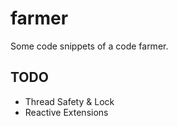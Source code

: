 # farmer
Some code snippets of a code farmer.

## TODO
* Thread Safety & Lock
* Reactive Extensions

